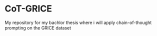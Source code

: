 # CoT-GRICE
My repository for my bachlor thesis where i will apply chain-of-thought prompting on the GRICE dataset
